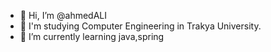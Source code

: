 - 👋 Hi, I’m @ahmedALI
- 👀 I'm studying Computer Engineering in Trakya University.
- 🌱 I’m currently learning java,spring
<!-- - 💞️ I’m looking to collaborate on ...
- 📫 How to reach me ... -->

<!---
ahmedali05252001/ahmedali05252001 is a ✨ special ✨ repository because its `README.md` (this file) appears on your GitHub profile.
You can click the Preview link to take a look at your changes.
--->
